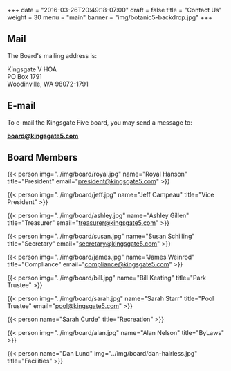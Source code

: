 +++
date = "2016-03-26T20:49:18-07:00"
draft = false
title = "Contact Us"
weight = 30
menu = "main"
banner = "img/botanic5-backdrop.jpg"
+++

## Mail

The Board's mailing address is:

<div class="mail">
    Kingsgate V HOA<br />
    PO  Box 1791<br />
    Woodinville, WA 98072-1791<br />
</div>

## E-mail

To e-mail the Kingsgate Five board, you may send a message to:

**[board@kingsgate5.com](mailto:board@kingsgate5.com)**

## Board Members

{{< person img="../img/board/royal.jpg" name="Royal Hanson" title="President" email="president@kingsgate5.com" >}}

{{< person img="../img/board/jeff.jpg" name="Jeff Campeau" title="Vice President" >}}

{{< person img="../img/board/ashley.jpg" name="Ashley Gillen" title="Treasurer" email="treasurer@kingsgate5.com" >}}

{{< person img="../img/board/susan.jpg" name="Susan Schilling" title="Secretary" email="secretary@kingsgate5.com" >}}

{{< person img="../img/board/james.jpg" name="James Weinrod" title="Compliance" email="compliance@kingsgate5.com" >}}

{{< person img="../img/board/bill.jpg" name="Bill Keating" title="Park Trustee" >}}

{{< person img="../img/board/sarah.jpg" name="Sarah Starr" title="Pool Trustee" email="pool@kingsgate5.com" >}}

{{< person name="Sarah Curde" title="Recreation" >}}

{{< person img="../img/board/alan.jpg" name="Alan Nelson" title="ByLaws" >}}

{{< person name="Dan Lund" img="../img/board/dan-hairless.jpg" title="Facilities" >}}


